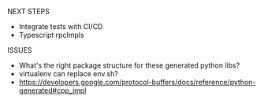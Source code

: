 NEXT STEPS
- Integrate tests with CI/CD
- Typescript rpcImpls

ISSUES
- What's the right package structure for these generated python libs?
- virtualenv can replace env.sh?
- https://developers.google.com/protocol-buffers/docs/reference/python-generated#cpp_impl
